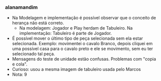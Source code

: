 ### alanamandim

- Na Modelagem e implementação é possível observar que o conceito de herança não está correto. 
  - Na modelagem: Jogador e Play herdam de Tabuleiro. Na implementação: Tabuleiro é parte de Jogador.
- É possível mover o último tipo de peça selecionada sem ela estar selecionada. Exemplo: movimentei o cavalo Branco, depois cliquei em uma possível casa para o cavalo preto e ele se movimento, sem eu ter selecionado tal peça.
- Mensagens do teste de unidade estão confusas. Problemas com "copia e cola".
- Curioso: usou a mesma imagem de tabuleiro usada pelo Marcos
- Nota: 9

